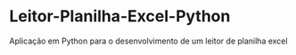 # Leitor-Planilha-Excel-Python
Aplicação em Python para o desenvolvimento de um leitor de planilha excel
